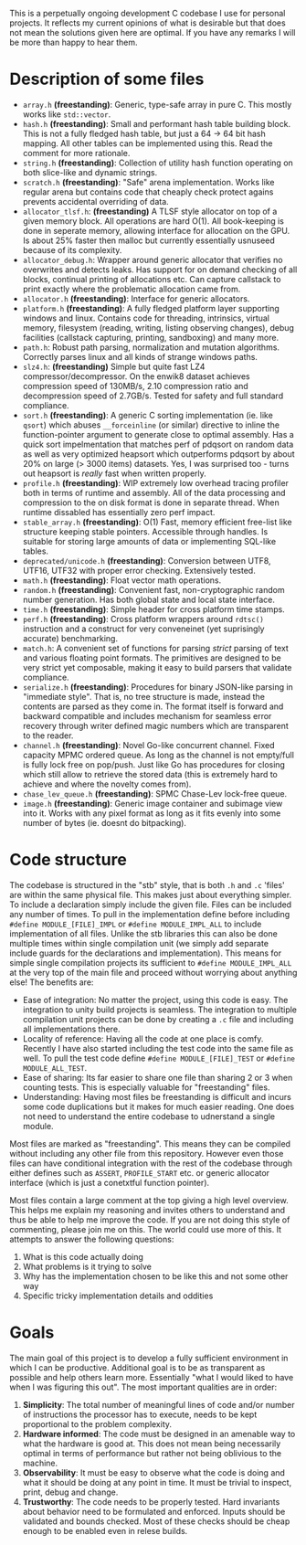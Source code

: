 This is a perpetually ongoing development C codebase I use for personal projects. It reflects my current opinions of what is desirable but that does not mean the solutions given here are optimal. If you have any remarks I will be more than happy to hear them.

# Description of some files
- `array.h` **(freestanding)**: Generic, type-safe array in pure C. This mostly works like `std::vector`.
- `hash.h` **(freestanding)**: Small and performant hash table building block. This is not a fully fledged hash table, but just a 64 -> 64 bit hash mapping. All other tables can be implemented using this. Read the comment for more rationale.
- `string.h` **(freestanding)**: Collection of utility hash function operating on both slice-like and dynamic strings. 
- `scratch.h` **(freestanding)**: "Safe" arena implementation. Works like regular arena but contains code that cheaply check protect agains prevents accidental overriding of data. 
- `allocator_tlsf.h`: **(freestanding)** A TLSF style allocator on top of a given memory block. All operations are hard O(1). All book-keeping is done in seperate memory, allowing interface for allocation on the GPU. Is about 25% faster then malloc but currently essentially usnuseed because of its complexity.
- `allocator_debug.h`: Wrapper around generic allocator that verifies no overwrites and detects leaks. Has support for on demand checking of all blocks, continual printing of allocations etc. Can capture callstack to print exactly where the problematic allocation came from.
- `allocator.h` **(freestanding)**: Interface for generic allocators.
- `platform.h` **(freestanding)**: A fully fledged platform layer supporting windows and linux. Contains code for threading, intrinsics, virtual memory, filesystem (reading, writing, listing observing changes), debug facilities (callstack capturing, printing, sandboxing) and many more.  
- `path.h`: Robust path parsing, normalization and mutation algorithms. Correctly parses linux and all kinds of strange windows paths.
- `slz4.h`: **(freestanding)** Simple but quite fast LZ4 compressor/decompressor. On the enwik8 dataset achieves compression speed of 130MB/s, 2.10 compression ratio and decompression speed of 2.7GB/s. Tested for safety and full standard compliance.
- `sort.h` **(freestanding)**: A generic C sorting implementation (ie. like `qsort`) which abuses `__forceinline` (or similar) directive to inline the function-pointer argument to generate close to optimal assembly. Has a quick sort impelmentation that matches perf of pdqsort on random data as well as very optimized heapsort which outperforms pdqsort by about 20% on large (> 3000 items) datasets. Yes, I was surprised too - turns out heapsort is *really* fast when written properly. 
- `profile.h` **(freestanding)**: WIP extremely low overhead tracing profiler both in terms of runtime and assembly. All of the data processing and compression to the on disk format is done in separate thread. When runtime dissabled has essentially zero perf impact.   
- `stable_array.h` **(freestanding)**: O(1) Fast, memory efficient free-list like structure keeping stable pointers. Accessible through handles. Is suitable for storing large amounts of data or implementing SQL-like tables. 
- `deprecated/unicode.h` **(freestanding)**: Conversion between UTF8, UTF16, UTF32 with proper error checking. Extensively tested.
- `math.h` **(freestanding)**: Float vector math operations.
- `random.h` **(freestanding)**: Convenient fast, non-cryptographic random number generation. Has both global state and local state interface.
- `time.h` **(freestanding)**: Simple header for cross platform time stamps. 
- `perf.h` **(freestanding)**: Cross platform wrappers around `rdtsc()` instruction and a construct for very conveneinet (yet suprisingly accurate) benchmarking.
- `match.h`: A convenient set of functions for parsing *strict* parsing of text and various floating point formats. The primitives are designed to be very strict yet composable, making it easy to build parsers that validate compliance.
- `serialize.h` **(freestanding)**: Procedures for binary JSON-like parsing in "immediate style". That is, no tree structure is made, instead the contents are parsed as they come in. The format itself is forward and backward compatible and includes mechanism for seamless error recovery through writer defined magic numbers which are transparent to the reader.
- `channel.h` **(freestanding)**: Novel Go-like concurrent channel. Fixed capacity MPMC ordered queue. As long as the channel is not empty/full is fully lock free on pop/push. Just like Go has procedures for closing which still allow to retrieve the stored data (this is extremely hard to achieve and where the novelty comes from). 
- `chase_lev_queue.h` **(freestanding)**: SPMC Chase-Lev lock-free queue.
- `image.h` **(freestanding)**: Generic image container and subimage view into it. Works with any pixel format as long as it fits evenly into some number of bytes (ie. doesnt do bitpacking). 

# Code structure
The codebase is structured in the "stb" style, that is both `.h` and `.c` 'files' are within the same physical file. This makes just about everything simpler. To include a declaration simply include the given file. Files can be included any number of times. To pull in the implementation define before including `#define MODULE_[FILE]_IMPL` or `#define MODULE_IMPL_ALL` to include implementation of all files. Unlike the stb libraries this can also be done multiple times within single compilation unit (we simply add separate include guards for the declarations and implementation). This means for simple single compilation projects its sufficient to `#define MODULE_IMPL_ALL` at the very top of the main file and proceed without worrying about anything else! The benefits are:
- Ease of integration: No matter the project, using this code is easy. The integration to unity build projects is seamless. The integration to multiple compilation unit projects can be done by creating a `.c` file and including all implementations there. 
- Locality of reference: Having all the code at one place is comfy. Recently I have also started including the test code into the same file as well. To pull the test code define `#define MODULE_[FILE]_TEST` or `#define MODULE_ALL_TEST`.
- Ease of sharing: Its far easier to share one file than sharing 2 or 3 when counting tests. This is especially valuable for "freestanding" files.
- Understanding: Having most files be freestanding is difficult and incurs some code duplications but it makes for much easier reading. One does not need to understand the entire codebase to udnerstand a single module. 

Most files are marked as "freestanding". This means they can be compiled without including any other file from this repository. However even those files can have conditional integration with the rest of the codebase through either defines such as `ASSERT`, `PROFILE_START` etc. or generic allocator interface (which is just a conetxtful function pointer).

Most files contain a large comment at the top giving a high level overview. This helps me explain my reasoning and invites others to understand and thus be able to help me improve the code. If you are not doing this style of commenting, please join me on this. The world could use more of this. It attempts to answer the following questions:
1. What is this code actually doing
2. What problems is it trying to solve
3. Why has the implementation chosen to be like this and not some other way
4. Specific tricky implementation details and oddities

# Goals
The main goal of this project is to develop a fully sufficient environment in which I can be productive. Additional goal is to be as transparent as possible and help others learn more. Essentially "what I would liked to have when I was figuring this out". The most important qualities are in order:
1. **Simplicity**: The total number of meaningful lines of code and/or number of instructions the processor has to execute, needs to be kept proportional to the problem complexity.
2. **Hardware informed**: The code must be designed in an amenable way to what the hardware is good at. This does not mean being necessarily optimal in terms of performance but rather not being oblivious to the machine. 
3. **Observability**: It must be easy to observe what the code is doing and what it should be doing at any point in time. It must be trivial to inspect, print, debug and change.
4. **Trustworthy**: The code needs to be properly tested. Hard invariants about behavior need to be formulated and enforced. Inputs should be validated and bounds checked. Most of these checks should be cheap enough to be enabled even in relese builds.
